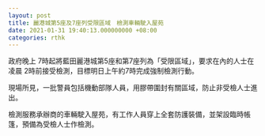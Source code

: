 ```yaml
---
layout: post
title: 麗港城第5座及7座列受限區域　檢測車輛駛入屋苑
date: 2021-01-31 19:40:13.000000000 +08:00
categories: rthk
---
```


政府晚上 7時起將藍田麗港城第5座和第7座列為「受限區域」，要求在內的人士在凌晨 2時前接受檢測，目標明日上午約7時完成強制檢測行動。

現場所見，一批警員包括機動部隊人員，用膠帶圍封有關區域，防止非受檢人士進出。

檢測服務承辦商的車輛駛入屋苑，有工作人員穿上全套防護裝備，並架設臨時帳篷，預備為受檢人士作檢測。
